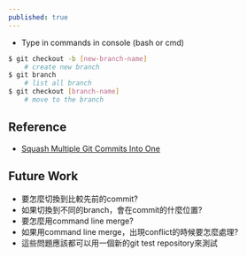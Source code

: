 ```yaml
---
published: true
---
```

* Type in commands in console (bash or cmd)

```bash
$ git checkout -b [new-branch-name]
	# create new branch
$ git branch
	# list all branch
$ git checkout [branch-name]
	# move to the branch
```

## Reference
* [Squash Multiple Git Commits Into One]({{site.url}}{{site.baseurl}}/squash-multiple-git-commits-into-one.html)

## Future Work
* 要怎麼切換到比較先前的commit?
* 如果切換到不同的branch，會在commit的什麼位置?
* 要怎麼用command line merge?
* 如果用command line merge，出現conflict的時候要怎麼處理?
* 這些問題應該都可以用一個新的git test repository來測試
